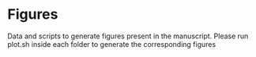 # Figures
Data and scripts to generate figures present in the manuscript.
Please run plot.sh inside each folder to generate the corresponding figures
